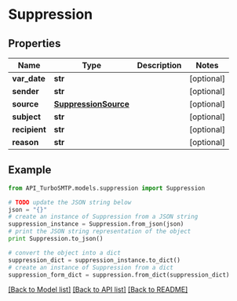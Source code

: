 # Suppression


## Properties

Name | Type | Description | Notes
------------ | ------------- | ------------- | -------------
**var_date** | **str** |  | [optional] 
**sender** | **str** |  | [optional] 
**source** | [**SuppressionSource**](SuppressionSource.md) |  | [optional] 
**subject** | **str** |  | [optional] 
**recipient** | **str** |  | [optional] 
**reason** | **str** |  | [optional] 

## Example

```python
from API_TurboSMTP.models.suppression import Suppression

# TODO update the JSON string below
json = "{}"
# create an instance of Suppression from a JSON string
suppression_instance = Suppression.from_json(json)
# print the JSON string representation of the object
print Suppression.to_json()

# convert the object into a dict
suppression_dict = suppression_instance.to_dict()
# create an instance of Suppression from a dict
suppression_form_dict = suppression.from_dict(suppression_dict)
```
[[Back to Model list]](../README.md#documentation-for-models) [[Back to API list]](../README.md#documentation-for-api-endpoints) [[Back to README]](../README.md)


